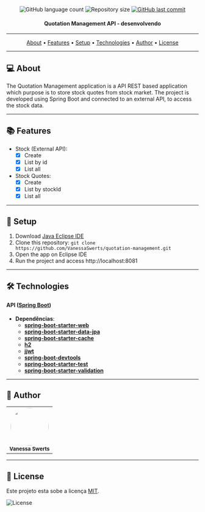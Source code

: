 <p align="center">
 
  <img alt="GitHub language count" src="https://img.shields.io/github/languages/count/vanessaswerts/quotation-management">

  <img alt="Repository size" src="https://img.shields.io/github/repo-size/vanessaswerts/quotation-management">
  
  <a href="https://github.com/vanessaswerts/quotation-management/commits/master">
    <img alt="GitHub last commit" src="https://img.shields.io/github/last-commit/vanessaswerts/quotation-management">
  </a>
</p>

<h4 align="center"> 
	 Quotation Management API - desenvolvendo 
</h4>

---

<p align="center">
 <a href="#-about">About</a> •
 <a href="#-features">Features</a> • 
 <a href="#-setup">Setup</a> • 
 <a href="#-technologies">Technologies</a> • 
 <a href="#-author">Author</a> • 
 <a href="#user-content--license">License</a>
</p>

---

## 💻 About 

 The Quotation Management application is a API REST based application which purpose is to store stock quotes from stock market. The project is developed using Spring Boot and connected to an external API, to access the stock data.
 
---

## 📚 Features
	
  - Stock (External API):
	  - [x] Create 
	  - [x] List by id
	  - [x] List all
	    
  - Stock Quotes:
	  - [x] Create 
	  - [x] List by stockId
	  - [x] List all

---

## 🚀 Setup

1. Download [Java Eclipse IDE](https://www.eclipse.org/downloads/)
2. Clone this repository: ``git clone https://github.com/VanessaSwerts/quotation-management.git``
3. Open the app on Eclipse IDE
5. Run the project and access http://localhost:8081

---

## 🛠 Technologies

#### **API**  ([Spring Boot](https://spring.io/projects/spring-boot))

- **Dependências**:
  -   **[spring-boot-starter-web](https://mvnrepository.com/artifact/org.springframework.boot/spring-boot-starter-web)**
  -   **[spring-boot-starter-data-jpa](https://mvnrepository.com/artifact/org.springframework.boot/spring-boot-starter-data-jpa)**
  -   **[spring-boot-starter-cache](https://mvnrepository.com/artifact/org.springframework.boot/spring-boot-starter-cache)**
  -   **[h2](https://mvnrepository.com/artifact/com.h2database/h2)**
  -   **[jjwt](https://mvnrepository.com/artifact/io.jsonwebtoken/jjwt)**
  -   **[spring-boot-devtools](https://mvnrepository.com/artifact/org.springframework.boot/spring-boot-devtools)**
  -   **[spring-boot-starter-test](https://mvnrepository.com/artifact/org.springframework.boot/spring-boot-starter-test)**
  -   **[spring-boot-starter-validation](https://mvnrepository.com/artifact/org.springframework.boot/spring-boot-starter-validation)**

---

## 🦸 Author

<table>
  <tr>   
    <td align="center"><a href="https://github.com/vanessaSwerts/"><img style="border-radius: 50%;" src="https://avatars2.githubusercontent.com/u/57146734?v=4" width="100px;" alt=""/><br /><sub><b>Vanessa Swerts</b></sub></a></td>  
  </tr>
</table>

---

## 📝 License

Este projeto esta sobe a licença [MIT](./LICENSE).

   <img alt="License" src="https://img.shields.io/badge/license-MIT-brightgreen">  

